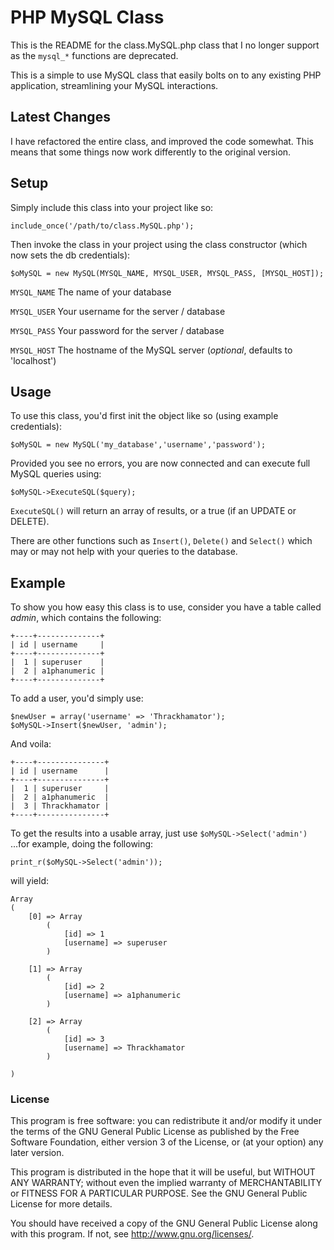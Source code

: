 PHP MySQL Class
===============

This is the README for the class.MySQL.php class that I no longer support as the `mysql_*` functions are deprecated.

This is a simple to use MySQL class that easily bolts on to any existing PHP application, streamlining your MySQL interactions.


Latest Changes
--------------

I have refactored the entire class, and improved the code somewhat. This means that some things now work differently to the original version.


Setup
-----

Simply include this class into your project like so:

`include_once('/path/to/class.MySQL.php');`

Then invoke the class in your project using the class constructor (which now sets the db credentials):

`$oMySQL = new MySQL(MYSQL_NAME, MYSQL_USER, MYSQL_PASS, [MYSQL_HOST]);`

`MYSQL_NAME` The name of your database

`MYSQL_USER` Your username for the server / database

`MYSQL_PASS` Your password for the server / database

`MYSQL_HOST` The hostname of the MySQL server (*optional*, defaults to 'localhost')


Usage
-----

To use this class, you'd first init the object like so (using example credentials):

`$oMySQL = new MySQL('my_database','username','password');`

Provided you see no errors, you are now connected and can execute full MySQL queries using:

`$oMySQL->ExecuteSQL($query);`

`ExecuteSQL()` will return an array of results, or a true (if an UPDATE or DELETE).

There are other functions such as `Insert()`, `Delete()` and `Select()` which may or may not help with your queries to the database.

Example
-------

To show you how easy this class is to use, consider you have a table called *admin*, which contains the following:

```
+----+--------------+
| id | username     |
+----+--------------+
|  1 | superuser    |
|  2 | a1phanumeric |
+----+--------------+
```

To add a user, you'd simply use:

```
$newUser = array('username' => 'Thrackhamator');
$oMySQL->Insert($newUser, 'admin');
```

And voila:

```
+----+---------------+
| id | username      |
+----+---------------+
|  1 | superuser     |
|  2 | a1phanumeric  |
|  3 | Thrackhamator |
+----+---------------+
```

To get the results into a usable array, just use `$oMySQL->Select('admin')` ...for example, doing the following:

`print_r($oMySQL->Select('admin'));`

will yield:

```
Array
(
    [0] => Array
        (
            [id] => 1
            [username] => superuser
        )

    [1] => Array
        (
            [id] => 2
            [username] => a1phanumeric
        )

    [2] => Array
        (
            [id] => 3
            [username] => Thrackhamator
        )

)
```

### License

This program is free software: you can redistribute it and/or modify
it under the terms of the GNU General Public License as published by
the Free Software Foundation, either version 3 of the License, or
(at your option) any later version.

This program is distributed in the hope that it will be useful,
but WITHOUT ANY WARRANTY; without even the implied warranty of
MERCHANTABILITY or FITNESS FOR A PARTICULAR PURPOSE.  See the
GNU General Public License for more details.

You should have received a copy of the GNU General Public License
along with this program.  If not, see <http://www.gnu.org/licenses/>.